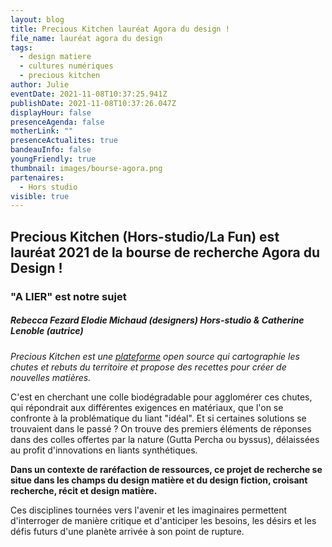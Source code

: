 ```yaml
---
layout: blog
title: Precious Kitchen lauréat Agora du design !
file_name: lauréat agora du design
tags:
  - design matiere
  - cultures numériques
  - precious kitchen
author: Julie
eventDate: 2021-11-08T10:37:25.941Z
publishDate: 2021-11-08T10:37:26.047Z
displayHour: false
presenceAgenda: false
motherLink: ""
presenceActualites: true
bandeauInfo: false
youngFriendly: true
thumbnail: images/bourse-agora.png
partenaires:
  - Hors studio
visible: true
---
```

## Precious Kitchen (Hors-studio/La Fun) est lauréat 2021 de la bourse de recherche Agora du Design !

### "A LIER" est notre sujet
##### Rebecca Fezard Elodie Michaud (designers) Hors-studio & Catherine Lenoble (autrice)

*Precious Kitchen est une [plateforme](https://precious.kitchen/) open source qui cartographie les chutes et rebuts du territoire et propose des recettes pour créer de nouvelles matières.* 

C'est en cherchant une colle biodégradable pour agglomérer ces chutes, qui répondrait aux différentes exigences en matériaux, que l'on se confronte à la problématique du liant "idéal". Et si certaines solutions se trouvaient dans le passé ? On trouve des premiers éléments de réponses dans des colles offertes par la nature (Gutta Percha ou byssus), délaissées au profit d'innovations en liants synthétiques. 

**Dans un contexte de raréfaction de ressources, ce projet de recherche se situe dans les champs du design matière et du design fiction, croisant recherche, récit et design matière.** 

Ces disciplines tournées vers l'avenir et les imaginaires permettent d'interroger de manière critique et d'anticiper les besoins, les désirs et les défis futurs d'une planète arrivée à son point de rupture.